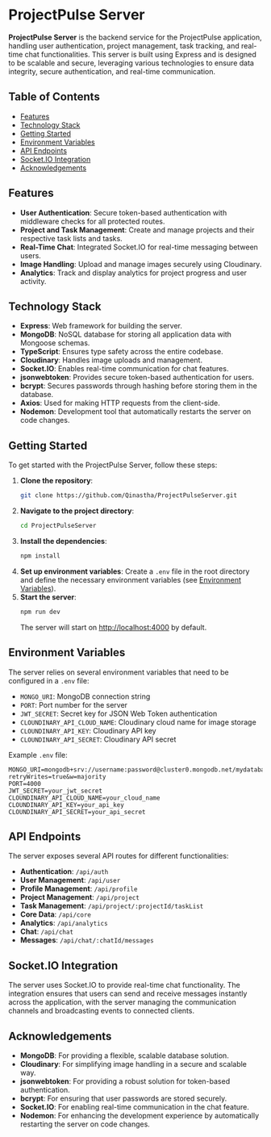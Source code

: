 # ProjectPulse Server

**ProjectPulse Server** is the backend service for the ProjectPulse application, handling user authentication, project management, task tracking, and real-time chat functionalities. This server is built using Express and is designed to be scalable and secure, leveraging various technologies to ensure data integrity, secure authentication, and real-time communication.

## Table of Contents

- [Features](#features)
- [Technology Stack](#technology-stack)
- [Getting Started](#getting-started)
- [Environment Variables](#environment-variables)
- [API Endpoints](#api-endpoints)
- [Socket.IO Integration](#socketio-integration)
- [Acknowledgements](#acknowledgements)

## Features

- **User Authentication**: Secure token-based authentication with middleware checks for all protected routes.
- **Project and Task Management**: Create and manage projects and their respective task lists and tasks.
- **Real-Time Chat**: Integrated Socket.IO for real-time messaging between users.
- **Image Handling**: Upload and manage images securely using Cloudinary.
- **Analytics**: Track and display analytics for project progress and user activity.

## Technology Stack

- **Express**: Web framework for building the server.
- **MongoDB**: NoSQL database for storing all application data with Mongoose schemas.
- **TypeScript**: Ensures type safety across the entire codebase.
- **Cloudinary**: Handles image uploads and management.
- **Socket.IO**: Enables real-time communication for chat features.
- **jsonwebtoken**: Provides secure token-based authentication for users.
- **bcrypt**: Secures passwords through hashing before storing them in the database.
- **Axios**: Used for making HTTP requests from the client-side.
- **Nodemon**: Development tool that automatically restarts the server on code changes.

## Getting Started

To get started with the ProjectPulse Server, follow these steps:

1. **Clone the repository**:
   ```bash
   git clone https://github.com/Qinastha/ProjectPulseServer.git
   ```
2. **Navigate to the project directory**:
   ```bash
   cd ProjectPulseServer
   ```
3. **Install the dependencies**:
   ```bash
   npm install
   ```
4. **Set up environment variables**: Create a `.env` file in the root directory and define the necessary environment variables (see [Environment Variables](#environment-variables)).
5. **Start the server**:
   ```bash
   npm run dev
   ```
   The server will start on [http://localhost:4000](http://localhost:4000) by default.

## Environment Variables

The server relies on several environment variables that need to be configured in a `.env` file:

- `MONGO_URI`: MongoDB connection string
- `PORT`: Port number for the server
- `JWT_SECRET`: Secret key for JSON Web Token authentication
- `CLOUNDINARY_API_CLOUD_NAME`: Cloudinary cloud name for image storage
- `CLOUNDINARY_API_KEY`: Cloudinary API key
- `CLOUNDINARY_API_SECRET`: Cloudinary API secret

Example `.env` file:

```
MONGO_URI=mongodb+srv://username:password@cluster0.mongodb.net/mydatabase?retryWrites=true&w=majority
PORT=4000
JWT_SECRET=your_jwt_secret
CLOUNDINARY_API_CLOUD_NAME=your_cloud_name
CLOUNDINARY_API_KEY=your_api_key
CLOUNDINARY_API_SECRET=your_api_secret
```

## API Endpoints

The server exposes several API routes for different functionalities:

- **Authentication**: `/api/auth`
- **User Management**: `/api/user`
- **Profile Management**: `/api/profile`
- **Project Management**: `/api/project`
- **Task Management**: `/api/project/:projectId/taskList`
- **Core Data**: `/api/core`
- **Analytics**: `/api/analytics`
- **Chat**: `/api/chat`
- **Messages**: `/api/chat/:chatId/messages`

## Socket.IO Integration

The server uses Socket.IO to provide real-time chat functionality. The integration ensures that users can send and receive messages instantly across the application, with the server managing the communication channels and broadcasting events to connected clients.

## Acknowledgements

- **MongoDB**: For providing a flexible, scalable database solution.
- **Cloudinary**: For simplifying image handling in a secure and scalable way.
- **jsonwebtoken**: For providing a robust solution for token-based authentication.
- **bcrypt**: For ensuring that user passwords are stored securely.
- **Socket.IO**: For enabling real-time communication in the chat feature.
- **Nodemon**: For enhancing the development experience by automatically restarting the server on code changes.
